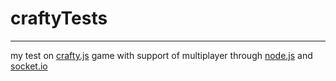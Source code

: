 # craftyTests
---------------
my test on [crafty.js](http://craftyjs.com) game with support of multiplayer through [node.js](http://nodejs.org) and [socket.io](http://socket.io)

